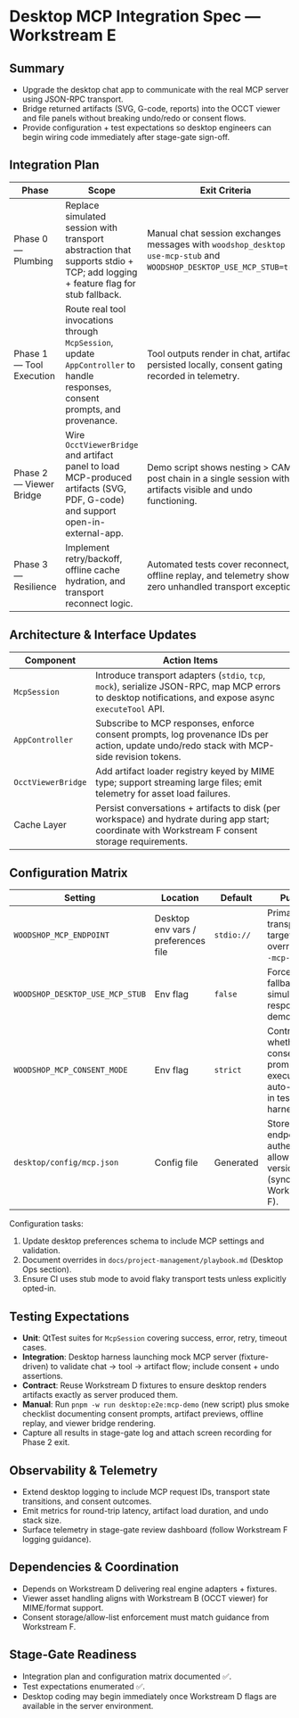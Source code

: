 # Desktop MCP Integration Spec — Workstream E

## Summary
- Upgrade the desktop chat app to communicate with the real MCP server using JSON-RPC transport.
- Bridge returned artifacts (SVG, G-code, reports) into the OCCT viewer and file panels without breaking undo/redo or consent flows.
- Provide configuration + test expectations so desktop engineers can begin wiring code immediately after stage-gate sign-off.

## Integration Plan
| Phase | Scope | Exit Criteria |
|---|---|---|
| Phase 0 — Plumbing | Replace simulated session with transport abstraction that supports stdio + TCP; add logging + feature flag for stub fallback. | Manual chat session exchanges messages with `woodshop_desktop --use-mcp-stub` and `WOODSHOP_DESKTOP_USE_MCP_STUB=true`. |
| Phase 1 — Tool Execution | Route real tool invocations through `McpSession`, update `AppController` to handle responses, consent prompts, and provenance. | Tool outputs render in chat, artifacts persisted locally, consent gating recorded in telemetry. |
| Phase 2 — Viewer Bridge | Wire `OcctViewerBridge` and artifact panel to load MCP-produced artifacts (SVG, PDF, G-code) and support open-in-external-app. | Demo script shows nesting > CAM > post chain in a single session with artifacts visible and undo functioning. |
| Phase 3 — Resilience | Implement retry/backoff, offline cache hydration, and transport reconnect logic. | Automated tests cover reconnect, offline replay, and telemetry shows zero unhandled transport exceptions. |

## Architecture & Interface Updates
| Component | Action Items |
|---|---|
| `McpSession` | Introduce transport adapters (`stdio`, `tcp`, `mock`), serialize JSON-RPC, map MCP errors to desktop notifications, and expose async `executeTool` API. |
| `AppController` | Subscribe to MCP responses, enforce consent prompts, log provenance IDs per action, update undo/redo stack with MCP-side revision tokens. |
| `OcctViewerBridge` | Add artifact loader registry keyed by MIME type; support streaming large files; emit telemetry for asset load failures. |
| Cache Layer | Persist conversations + artifacts to disk (per workspace) and hydrate during app start; coordinate with Workstream F consent storage requirements. |

## Configuration Matrix
| Setting | Location | Default | Purpose |
|---|---|---|---|
| `WOODSHOP_MCP_ENDPOINT` | Desktop env vars / preferences file | `stdio://` | Primary transport target; CLI overrides via `--mcp-endpoint`. |
| `WOODSHOP_DESKTOP_USE_MCP_STUB` | Env flag | `false` | Forces fallback to simulated responses for demos/tests. |
| `WOODSHOP_MCP_CONSENT_MODE` | Env flag | `strict` | Controls whether consent prompts block execution or auto-approve in test harnesses. |
| `desktop/config/mcp.json` | Config file | Generated | Stores cached endpoint, authentication, allow-list versions (synced with Workstream F). |

Configuration tasks:
1. Update desktop preferences schema to include MCP settings and validation.
2. Document overrides in `docs/project-management/playbook.md` (Desktop Ops section).
3. Ensure CI uses stub mode to avoid flaky transport tests unless explicitly opted-in.

## Testing Expectations
- **Unit**: QtTest suites for `McpSession` covering success, error, retry, timeout cases.
- **Integration**: Desktop harness launching mock MCP server (fixture-driven) to validate chat → tool → artifact flow; include consent + undo assertions.
- **Contract**: Reuse Workstream D fixtures to ensure desktop renders artifacts exactly as server produced them.
- **Manual**: Run `pnpm -w run desktop:e2e:mcp-demo` (new script) plus smoke checklist documenting consent prompts, artifact previews, offline replay, and viewer bridge rendering.
- Capture all results in stage-gate log and attach screen recording for Phase 2 exit.

## Observability & Telemetry
- Extend desktop logging to include MCP request IDs, transport state transitions, and consent outcomes.
- Emit metrics for round-trip latency, artifact load duration, and undo stack size.
- Surface telemetry in stage-gate review dashboard (follow Workstream F logging guidance).

## Dependencies & Coordination
- Depends on Workstream D delivering real engine adapters + fixtures.
- Viewer asset handling aligns with Workstream B (OCCT viewer) for MIME/format support.
- Consent storage/allow-list enforcement must match guidance from Workstream F.

## Stage-Gate Readiness
- Integration plan and configuration matrix documented ✅.
- Test expectations enumerated ✅.
- Desktop coding may begin immediately once Workstream D flags are available in the server environment.
